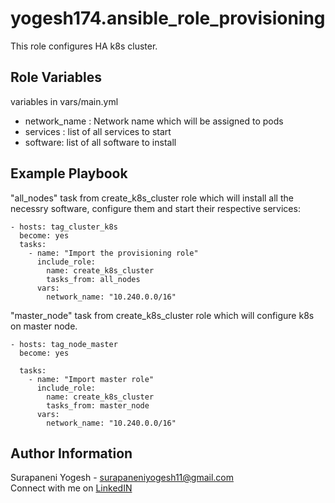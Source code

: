 yogesh174.ansible_role_provisioning
=========

This role configures HA k8s cluster.

Role Variables
--------------

variables in vars/main.yml
- network_name : Network name which will be assigned to pods
- services : list of all services to start
- software: list of all software to install

Example Playbook
----------------

"all_nodes" task from create_k8s_cluster role which will install all the necessry software, configure them and start their respective services:

    - hosts: tag_cluster_k8s
      become: yes      
      tasks:
        - name: "Import the provisioning role"
          include_role:
            name: create_k8s_cluster
            tasks_from: all_nodes
          vars:
            network_name: "10.240.0.0/16"

"master_node" task from create_k8s_cluster role which will configure k8s on master node.

    - hosts: tag_node_master
      become: yes

      tasks:
        - name: "Import master role"
          include_role:
            name: create_k8s_cluster
            tasks_from: master_node
          vars:
            network_name: "10.240.0.0/16"

Author Information
------------------

Surapaneni Yogesh - surapaneniyogesh11@gmail.com  
Connect with me on [LinkedIN](https://www.linkedin.com/in/surapaneni-yogesh-ba7303189/)
